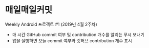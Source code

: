 # 매일매일커밋
Weekly Android 프로젝트 #1 (2019년 4월 2주차)

- 매 시간 GitHub commit 여부 및 contribution 개수를 알리는 푸시 보내기
- 앱을 실행하면 오늘 commit 여부와 깃허브 contribution 개수 표시
